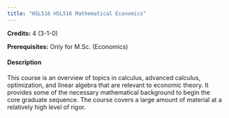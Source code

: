 ```yaml
---
title: "HSL516 HSL516 Mathematical Economics"
---
```

**Credits:** 4 (3-1-0)

**Prerequisites:** Only for M.Sc. (Economics)

#### Description
This course is an overview of topics in calculus, advanced calculus, optimization, and linear algebra that are relevant to economic theory. It provides some of the necessary mathematical background to begin the core graduate sequence. The course covers a large amount of material at a relatively high level of rigor.
